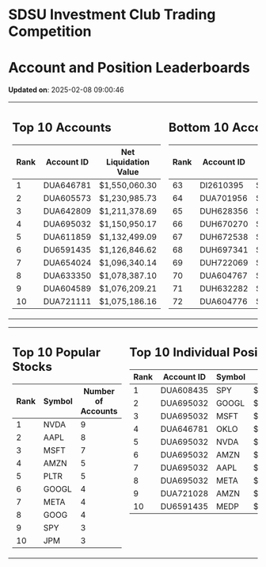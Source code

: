 # SDSU Investment Club Trading Competition 
 # Account and Position Leaderboards

**Updated on**: 2025-02-08 09:00:46

<table><tr><td valign="top">

## Top 10 Accounts
| Rank | Account ID | Net Liquidation Value |
|------|------------|-----------------------|
| 1 | DUA646781 | $1,550,060.30 |
| 2 | DUA605573 | $1,230,985.73 |
| 3 | DUA642809 | $1,211,378.69 |
| 4 | DUA695032 | $1,150,950.17 |
| 5 | DUA611859 | $1,132,499.09 |
| 6 | DU6591435 | $1,126,846.62 |
| 7 | DUA654024 | $1,096,340.14 |
| 8 | DUA633350 | $1,078,387.10 |
| 9 | DUA604589 | $1,076,209.21 |
| 10 | DUA721111 | $1,075,186.16 |

</td><td valign="top">

## Bottom 10 Accounts
| Rank | Account ID | Net Liquidation Value |
|------|------------|-----------------------|
| 63 | DI2610395 | $1,003,940.43 |
| 64 | DUA701956 | $1,003,198.53 |
| 65 | DUH628356 | $1,002,246.73 |
| 66 | DUH670270 | $1,000,421.32 |
| 67 | DUH672538 | $1,000,421.32 |
| 68 | DUH697341 | $1,000,210.66 |
| 69 | DUH722069 | $1,000,000.00 |
| 70 | DUA604767 | $999,641.47 |
| 71 | DUH632282 | $998,479.86 |
| 72 | DUA604776 | $949,592.12 |

</td></tr></table>

<table><tr><td valign="top">

## Top 10 Popular Stocks
| Rank | Symbol | Number of Accounts |
|------|--------|--------------------|
| 1 | NVDA | 9 |
| 2 | AAPL | 8 |
| 3 | MSFT | 7 |
| 4 | AMZN | 5 |
| 5 | PLTR | 5 |
| 6 | GOOGL | 4 |
| 7 | META | 4 |
| 8 | GOOG | 4 |
| 9 | SPY | 3 |
| 10 | JPM | 3 |

</td><td valign="top">

## Top 10 Individual Positions
| Rank | Account ID | Symbol | Cost | Total Value |
|------|------------|--------|-----------|-------------|
| 1 | DUA608435 | SPY | $171,717.02 | $171,717.02 |
| 2 | DUA695032 | GOOGL | $170,066.26 | $170,066.26 |
| 3 | DUA695032 | MSFT | $150,001.76 | $150,001.76 |
| 4 | DUA646781 | OKLO | $148,757.37 | $148,757.37 |
| 5 | DUA695032 | NVDA | $120,004.38 | $120,004.38 |
| 6 | DUA695032 | AMZN | $120,003.28 | $120,003.28 |
| 7 | DUA695032 | AAPL | $120,002.64 | $120,002.64 |
| 8 | DUA695032 | META | $120,001.07 | $120,001.07 |
| 9 | DUA721028 | AMZN | $104,300.85 | $104,300.85 |
| 10 | DU6591435 | MEDP | $95,831.10 | $95,831.10 |

</td></tr></table>
